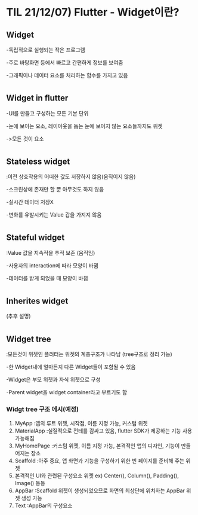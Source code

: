 # TIL 21/12/07) Flutter - Widget이란?

## Widget
-독립적으로 실행되는 작은 프로그램

-주로 바탕화면 등에서 빠르고 간편하게 정보를 보여줌

-그래픽이나 데이터 요소를 처리하는 함수를 가지고 있음
#

## Widget in flutter
-UI를 만들고 구성하는 모든 기본 단위

-눈에 보이는 요소, 레이아웃을 돕는 눈에 보이지 않는 요소들까지도 위젯

 ->모든 것이 요소
 #

## Stateless widget
:이전 상호작용의 어떠한 값도 저장하지 않음(움직이지 않음)

-스크린상에 존재만 할 뿐 아무것도 하지 않음

-실시간 데이터 저장X

-변화를 유발시키는 Value 갑을 가지지 않음
#

## Stateful widget
:Value 값을 지속적을 추적 보존 (움직임)

-사용자의 interaction에 따라 모양이 바뀜

-데이터를 받게 되었을 때 모양이 바뀜
#

## Inherites widget
(추후 설명)
#

## Widget tree
:모든것이 위젯인 플러터는 위젯의 계층구조가 나타남 (tree구조로 정리 가능)

-한 Widget내에 얼마든지 다른 Widget들이 포함될 수 있음

-Widget은 부모 위젯과 자식 위젯으로 구성

-Parent widget을 widget container라고 부르기도 함

### Widgt tree 구조 에시(예정)
1. MyApp
:앱의 루트 위젯, 시작점, 이름 지정 가능, 커스텀 위젯
2. MaterialApp
:실질적으로 전테를 감싸고 있음, flutter SDK가 제공하는 기능 사용 가능해짐
3. MyHomePage
:커스텀 위젯, 이름 지정 가능, 본격적인 앱의 디자인, 기능이 만들어지는 장소
4. Scaffold
:아주 중요, 앱 화면과 기능을 구성하기 위한 빈 페이지를 준비해 주는 위젯
5. 본격적인 UI와 관련된 구성요소 위젯
ex) Center(), Column(), Padding(), Image() 등등
6. AppBar
:Scaffold 위젯이 생성되었으므로 화면의 최상단에 위치하는 AppBar 위젯 생성 가능
7. Text
:AppBar의 구성요소



